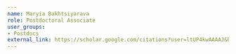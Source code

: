 ```yaml
---
name: Maryia Bakhtsiyarava
role: Postdoctoral Associate
user_groups:
- Postdocs
external_link: https://scholar.google.com/citations?user=ltUP4kwAAAAJ&hl=en&authuser=1
---
```

